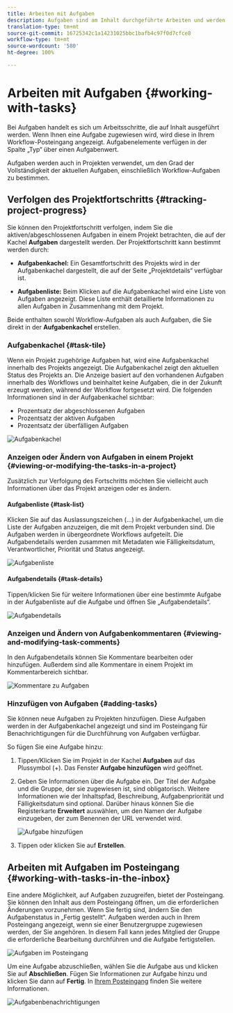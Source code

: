 ```yaml
---
title: Arbeiten mit Aufgaben
description: Aufgaben sind am Inhalt durchgeführte Arbeiten und werden in Projekten verwendet, um festzustellen, inwieweit aktuelle Aufgaben vollständig durchgeführt sind.
translation-type: tm+mt
source-git-commit: 16725342c1a14231025bbc1bafb4c97f0d7cfce8
workflow-type: tm+mt
source-wordcount: '580'
ht-degree: 100%

---
```



# Arbeiten mit Aufgaben {#working-with-tasks}

Bei Aufgaben handelt es sich um Arbeitsschritte, die auf Inhalt ausgeführt werden. Wenn Ihnen eine Aufgabe zugewiesen wird, wird diese in Ihrem Workflow-Posteingang angezeigt. Aufgabenelemente verfügen in der Spalte „Typ“ über einen Aufgabenwert.

Aufgaben werden auch in Projekten verwendet, um den Grad der Vollständigkeit der aktuellen Aufgaben, einschließlich Workflow-Aufgaben zu bestimmen.

## Verfolgen des Projektfortschritts   {#tracking-project-progress}

Sie können den Projektfortschritt verfolgen, indem Sie die aktiven/abgeschlossenen Aufgaben in einem Projekt betrachten, die auf der Kachel **Aufgaben** dargestellt werden. Der Projektfortschritt kann bestimmt werden durch:

* **Aufgabenkachel:** Ein Gesamtfortschritt des Projekts wird in der Aufgabenkachel dargestellt, die auf der Seite „Projektdetails“ verfügbar ist.

* **Aufgabenliste:** Beim Klicken auf die Aufgabenkachel wird eine Liste von Aufgaben angezeigt. Diese Liste enthält detaillierte Informationen zu allen Aufgaben in Zusammenhang mit dem Projekt.

Beide enthalten sowohl Workflow-Aufgaben als auch Aufgaben, die Sie direkt in der **Aufgabenkachel** erstellen.

### Aufgabenkachel   {#task-tile}

Wenn ein Projekt zugehörige Aufgaben hat, wird eine Aufgabenkachel innerhalb des Projekts angezeigt. Die Aufgabenkachel zeigt den aktuellen Status des Projekts an. Die Anzeige basiert auf den vorhandenen Aufgaben innerhalb des Workflows und beinhaltet keine Aufgaben, die in der Zukunft erzeugt werden, während der Workflow fortgesetzt wird. Die folgenden Informationen sind in der Aufgabenkachel sichtbar:

* Prozentsatz der abgeschlossenen Aufgaben
* Prozentsatz der aktiven Aufgaben
* Prozentsatz der überfälligen Aufgaben

![Aufgabenkachel](/help/sites-cloud/authoring/assets/projects-tasks.png)

### Anzeigen oder Ändern von Aufgaben in einem Projekt {#viewing-or-modifying-the-tasks-in-a-project}

Zusätzlich zur Verfolgung des Fortschritts möchten Sie vielleicht auch Informationen über das Projekt anzeigen oder es ändern.

#### Aufgabenliste   {#task-list}

Klicken Sie auf das Auslassungszeichen (...) in der Aufgabenkachel, um die Liste der Aufgaben anzuzeigen, die mit dem Projekt verbunden sind. Die Aufgaben werden in übergeordnete Workflows aufgeteilt. Die Aufgabendetails werden zusammen mit Metadaten wie Fälligkeitsdatum, Verantwortlicher, Priorität und Status angezeigt.

![Aufgabenliste](/help/sites-cloud/authoring/assets/projects-task-list.png)

#### Aufgabendetails {#task-details}

Tippen/klicken Sie für weitere Informationen über eine bestimmte Aufgabe in der Aufgabenliste auf die Aufgabe und öffnen Sie „Aufgabendetails“.

![Aufgabendetails](/help/sites-cloud/authoring/assets/projects-task-details.png)

### Anzeigen und Ändern von Aufgabenkommentaren {#viewing-and-modifying-task-comments}

In den Aufgabendetails können Sie Kommentare bearbeiten oder hinzufügen. Außerdem sind alle Kommentare in einem Projekt im Kommentarbereich sichtbar.

![Kommentare zu Aufgaben](/help/sites-cloud/authoring/assets/projects-tasks-comments.png)

### Hinzufügen von Aufgaben {#adding-tasks}

Sie können neue Aufgaben zu Projekten hinzufügen. Diese Aufgaben werden in der Aufgabenkachel angezeigt und sind im Posteingang für Benachrichtigungen für die Durchführung von Aufgaben verfügbar.

So fügen Sie eine Aufgabe hinzu:

1. Tippen/Klicken Sie im Projekt in der Kachel **Aufgaben** auf das Plussymbol (+). Das Fenster **Aufgabe hinzufügen** wird geöffnet.
1. Geben Sie Informationen über die Aufgabe ein. Der Titel der Aufgabe und die Gruppe, der sie zugewiesen ist, sind obligatorisch. Weitere Informationen wie der Inhaltspfad, Beschreibung, Aufgabenpriorität und Fälligkeitsdatum sind optional. Darüber hinaus können Sie die Registerkarte **Erweitert** auswählen, um den Namen der Aufgabe einzugeben, der zum Benennen der URL verwendet wird.

   ![Aufgabe hinzufügen](/help/sites-cloud/authoring/assets/projects-add-task.png)

1. Tippen oder klicken Sie auf **Erstellen**.

## Arbeiten mit Aufgaben im Posteingang   {#working-with-tasks-in-the-inbox}

Eine andere Möglichkeit, auf Aufgaben zuzugreifen, bietet der Posteingang. Sie können den Inhalt aus dem Posteingang öffnen, um die erforderlichen Änderungen vorzunehmen. Wenn Sie fertig sind, ändern Sie den Aufgabenstatus in „Fertig gestellt“. Aufgaben werden auch in Ihrem Posteingang angezeigt, wenn sie einer Benutzergruppe zugewiesen werden, der Sie angehören. In diesem Fall kann jedes Mitglied der Gruppe die erforderliche Bearbeitung durchführen und die Aufgabe fertigstellen.

![Aufgaben im Posteingang](/help/sites-cloud/authoring/assets/projects-task-inbox.png)

Um eine Aufgabe abzuschließen, wählen Sie die Aufgabe aus und klicken Sie auf **Abschließen**. Fügen Sie Informationen zur Aufgabe hinzu und klicken Sie dann auf **Fertig**. In [Ihrem Posteingang](/help/sites-cloud/authoring/getting-started/inbox.md) finden Sie weitere Informationen.

![Aufgabenbenachrichtigungen](/help/sites-cloud/authoring/assets/projects-task-notifications.png)
